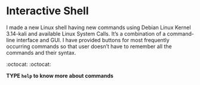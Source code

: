 # Interactive Shell
I made a new Linux shell having new commands using Debian Linux Kernel 3.14-kali and available Linux System Calls. It’s a combination of a command-line interface and GUI. I have provided buttons for most frequently occurring commands so that user doesn’t have to remember all the commands and their syntax.

:octocat:   :octocat:

**TYPE `help`  to know more about commands**
